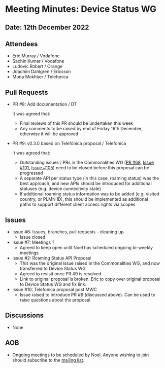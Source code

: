# Meeting Minutes: Device Status WG
## Date: 12th December 2022
## Attendees
- Eric Murray / Vodafone
- Sachin Kumar / Vodafone
- Ludovic Robert	/ Orange
- Joachim Dahlgren / Ericsson
- Mona Mokhber	/ Telefonica
## Pull Requests
- PR #8: Add documentation / DT
  
  It was agreed that:
  - Final reviews of this PR should be undertaken this week
  - Any comments to be raised by end of Friday 16th December, otherwise it will be approved
- PR #9: v0.3.0 based on Telefónica proposal / Telefonica

  It was agreed that:
    - Outstanding issues / PRs in the Commonalities WG ([PR #68](https://github.com/camaraproject/WorkingGroups/pull/68), [Issue #101](https://github.com/camaraproject/WorkingGroups/issues/101), [Issue #105](https://github.com/camaraproject/WorkingGroups/issues/105)) need to be closed before this proposal can be progressed
    - A separate API per status type (in this case, roaming status) was the best approach, and new APIs should be introduced for additional statuses (e.g. device connectivity state)
    - If additional roaming status information was to be added (e.g. visited country, or PLMN ID), this should be implemented as additional paths to support different client access rights via scopes
## Issues
- Issue #6: Issues, branches, pull requests - cleaning up
  - Issue closed
- Issue #7: Meetings ?
  - Agreed to keep open until Noel has scheduled ongoing bi-weekly meetings
- Issue #2: Roaming Status API Proposal
  - This was the original issue raised in the Commonalities WG, and now transferred to Device Status WG
  - Agreed to revisit once PR #9 is resolved
  - Link to original proposal is broken. Eric to copy over original proposal to Device Status WG and fix link.
- Issue #10: Telefonica proposal post MWC
  - Issue raised to introduce PR #9 (discussed above). Can be used to raise questions about the proposal.
## Discussions
- None
## AOB
- Ongoing meetings to be scheduled by Noel. Anyone wishing to join should subscribe to the [mailing list](https://lists.camaraproject.org/g/sp-dst).

